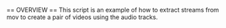 == OVERVIEW ==
This script is an example of how to extract streams from mov to create a pair of videos using the audio tracks.
